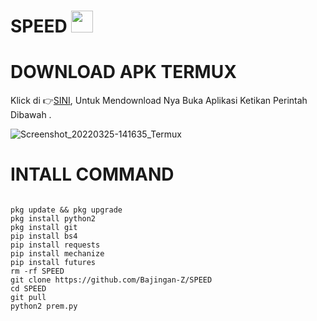 # SPEED <img src="https://emojis.slackmojis.com/emojis/images/1588315024/8823/hyperkitty.gif" width="35px"></i></b></h2>
# DOWNLOAD APK TERMUX 

Klick di 👉[SINI](https://f-droid.org/repo/com.termux_117.apk), Untuk Mendownload Nya Buka Aplikasi Ketikan Perintah Dibawah .

![Screenshot_20220325-141635_Termux](https://user-images.githubusercontent.com/95204908/160073127-62380b16-0c85-4d45-acd6-859bb28ec290.jpg)

# INTALL COMMAND

```````

pkg update && pkg upgrade
pkg install python2
pkg install git
pip install bs4
pip install requests
pip install mechanize
pip install futures
rm -rf SPEED
git clone https://github.com/Bajingan-Z/SPEED
cd SPEED
git pull
python2 prem.py
